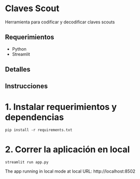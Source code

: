 # Claves Scout
Herramienta para codificar y decodificar claves scouts


## Requerimientos
- Python
- Streamlit


## Detalles



## Instrucciones



# 1. Instalar requerimientos y dependencias

```
pip install -r requirements.txt
```


# 2. Correr la aplicación en local

```
streamlit run app.py
```


The app running in local mode at local URL: http://localhost:8502
